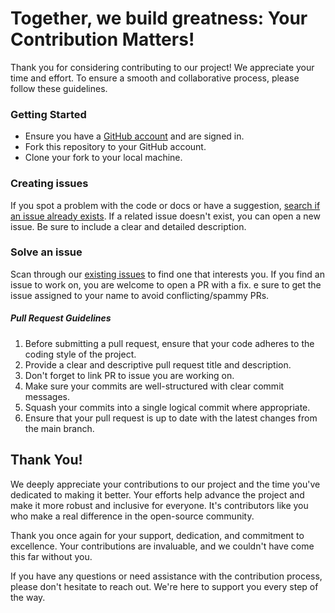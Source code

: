 # Together, we build greatness: Your Contribution Matters!

Thank you for considering contributing to our project! We appreciate your time and effort. To ensure a smooth and collaborative process, please follow these guidelines.

### Getting Started
- Ensure you have a [GitHub account](https://github.com/signup) and are signed in. 
- Fork this repository to your GitHub account. 
- Clone your fork to your local machine.

### Creating issues
If you spot a problem with the code or docs or have a suggestion, [search if an issue already exists](https://docs.github.com/en/github/searching-for-information-on-github/searching-on-github/searching-issues-and-pull-requests#search-by-the-title-body-or-comments). If a related issue doesn't exist, you can open a new issue. Be sure to include a clear and detailed description.

### Solve an issue
Scan through our [existing issues](https://github.com/req-io/req.io/issues) to find one that interests you. If you find an issue to work on, you are welcome to open a PR with a fix. e sure to get the issue assigned to your name to avoid conflicting/spammy PRs.
##### Pull Request Guidelines
1. Before submitting a pull request, ensure that your code adheres to the coding style of the project.
2. Provide a clear and descriptive pull request title and description.
3. Don't forget to link PR to issue you are working on.
4. Make sure your commits are well-structured with clear commit messages. 
5. Squash your commits into a single logical commit where appropriate. 
6. Ensure that your pull request is up to date with the latest changes from the main branch.

## Thank You!

We deeply appreciate your contributions to our project and the time you've dedicated to making it better. Your efforts help advance the project and make it more robust and inclusive for everyone. It's contributors like you who make a real difference in the open-source community.

Thank you once again for your support, dedication, and commitment to excellence. Your contributions are invaluable, and we couldn't have come this far without you.

If you have any questions or need assistance with the contribution process, please don't hesitate to reach out. We're here to support you every step of the way.
